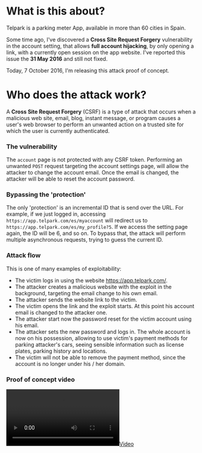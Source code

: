 # What is this about?

Telpark is a parking meter App, available in more than 60 cities in Spain.

Some time ago, I've discovered a **Cross Site Request Forgery** vulnerability in the account setting, that allows **full account hijacking**, by only opening a link, with a currently open session on the app website.
I've reported this issue the **31 May 2016** and still not fixed.

Today, 7 October 2016, I'm releasing this attack proof of concept.

# Who does the attack work?

A **Cross Site Request Forgery** (CSRF) is a type of attack that occurs when a malicious web site, email, blog, instant message, or program causes a user's web browser to perform an unwanted action on a trusted site for which the user is currently authenticated.

### The vulnerability

The `account` page is not protected with any CSRF token. Performing an unwanted `POST` request targeting the account settings page, will allow the attacker to change the account email.
Once the email is changed, the attacker will be able to reset the account password.

### Bypassing the 'protection'
The only 'protection' is an incremental ID that is send over the URL.
For example, if we just logged in, accessing `https://app.telpark.com/es/myaccount` will redirect us to `https://app.telpark.com/es/my_profile?5`. If we access the setting page again, the ID will be 6, and so on.
To bypass that, the attack will perform multiple asynchronous requests, trying to guess the current ID.

### Attack flow
This is one of many examples of exploitability:
- The victim logs in using the website https://app.telpark.com/.
- The attacker creates a malicious website with the exploit in the background, targeting the email change to his own email.
- The attacker sends the website link to the victim.
- The victim opens the link and the exploit starts. At this point his account email is changed to the attacker one.
- The attacker start now the password reset for the victim account using his email.
- The attacker sets the new password and logs in. The whole account is now on his possession, allowing to use victim's payment methods for parking attacker's cars, seeing sensible information such as license plates, parking history and locations.
- The victim will not be able to remove the payment method, since the account is no longer under his / her domain.


### Proof of concept video
[![Video](http://webm.land/media/tmp/b569677b-82e0-42fc-a7ca-1d93fb50f6d9.webm)](http://webm.land/media/tmp/b569677b-82e0-42fc-a7ca-1d93fb50f6d9.webm)
